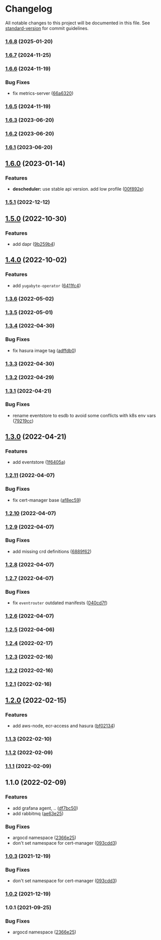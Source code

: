 # Changelog

All notable changes to this project will be documented in this file. See [standard-version](https://github.com/conventional-changelog/standard-version) for commit guidelines.

### [1.6.8](https://github.com/248-sh/kubernetes-manifests/compare/v1.6.7...v1.6.8) (2025-01-20)

### [1.6.7](https://github.com/248-sh/kubernetes-manifests/compare/v1.6.6...v1.6.7) (2024-11-25)

### [1.6.6](https://github.com/248-sh/kubernetes-manifests/compare/v1.6.5...v1.6.6) (2024-11-19)


### Bug Fixes

* fix metrics-server ([66a6320](https://github.com/248-sh/kubernetes-manifests/commit/66a63204e6eca5ca6e4c42a39db00b6fc029ce4f))

### [1.6.5](https://github.com/248-sh/kubernetes-manifests/compare/v1.6.4...v1.6.5) (2024-11-19)

### [1.6.3](https://github.com/248-sh/kubernetes-manifests/compare/v1.6.2...v1.6.3) (2023-06-20)

### [1.6.2](https://github.com/248-sh/kubernetes-manifests/compare/v1.6.1...v1.6.2) (2023-06-20)

### [1.6.1](https://github.com/248-sh/kubernetes-manifests/compare/v1.6.0...v1.6.1) (2023-06-20)

## [1.6.0](https://github.com/248-sh/kubernetes-manifests/compare/v1.5.1...v1.6.0) (2023-01-14)


### Features

* **descheduler:** use stable api version. add low profile ([00f892e](https://github.com/248-sh/kubernetes-manifests/commit/00f892e86712bf8fbdc0062f1cb5c6250e578f86))

### [1.5.1](https://github.com/248-sh/kubernetes-manifests/compare/v1.5.0...v1.5.1) (2022-12-12)

## [1.5.0](https://github.com/248-sh/kubernetes-manifests/compare/v1.4.0...v1.5.0) (2022-10-30)


### Features

* add dapr ([9b259b4](https://github.com/248-sh/kubernetes-manifests/commit/9b259b4d6e4a13060775392a93c500323c4fe1ef))

## [1.4.0](https://github.com/248-sh/kubernetes-manifests/compare/v1.3.6...v1.4.0) (2022-10-02)


### Features

* add `yugabyte-operator` ([6411fc4](https://github.com/248-sh/kubernetes-manifests/commit/6411fc411940af60ab9ba5ca21a6d57542236c88))

### [1.3.6](https://github.com/248-sh/kubernetes-manifests/compare/v1.3.5...v1.3.6) (2022-05-02)

### [1.3.5](https://github.com/248-sh/kubernetes-manifests/compare/v1.3.4...v1.3.5) (2022-05-01)

### [1.3.4](https://github.com/248-sh/kubernetes-manifests/compare/v1.3.3...v1.3.4) (2022-04-30)


### Bug Fixes

* fix hasura image tag ([adffdb0](https://github.com/248-sh/kubernetes-manifests/commit/adffdb0dd1f1f63e472925822e6f3e3518548af1))

### [1.3.3](https://github.com/248-sh/kubernetes-manifests/compare/v1.3.2...v1.3.3) (2022-04-30)

### [1.3.2](https://github.com/248-sh/kubernetes-manifests/compare/v1.3.1...v1.3.2) (2022-04-29)

### [1.3.1](https://github.com/248-sh/kubernetes-manifests/compare/v1.3.0...v1.3.1) (2022-04-21)


### Bug Fixes

* rename eventstore to esdb to avoid some conflicts with k8s env vars ([79219cc](https://github.com/248-sh/kubernetes-manifests/commit/79219cce5d5e6d2077b4d521c080adaa35cab353))

## [1.3.0](https://github.com/248-sh/kubernetes-manifests/compare/v1.2.11...v1.3.0) (2022-04-21)


### Features

* add eventstore ([1f6405a](https://github.com/248-sh/kubernetes-manifests/commit/1f6405a049509ac313762ff26858fbbe3c1d4c5f))

### [1.2.11](https://github.com/248-sh/kubernetes-manifests/compare/v1.2.10...v1.2.11) (2022-04-07)


### Bug Fixes

* fix cert-manager base ([af8ec59](https://github.com/248-sh/kubernetes-manifests/commit/af8ec59db1b7d49280e15fa5879fbb9f30e31b70))

### [1.2.10](https://github.com/248-sh/kubernetes-manifests/compare/v1.2.9...v1.2.10) (2022-04-07)

### [1.2.9](https://github.com/248-sh/kubernetes-manifests/compare/v1.2.8...v1.2.9) (2022-04-07)


### Bug Fixes

* add missing crd definitions ([6889f62](https://github.com/248-sh/kubernetes-manifests/commit/6889f622391335ab14edf7fa9ba1b9b4c507951f))

### [1.2.8](https://github.com/248-sh/kubernetes-manifests/compare/v1.2.7...v1.2.8) (2022-04-07)

### [1.2.7](https://github.com/248-sh/kubernetes-manifests/compare/v1.2.6...v1.2.7) (2022-04-07)


### Bug Fixes

* fix `eventrouter` outdated manifests ([040cd7f](https://github.com/248-sh/kubernetes-manifests/commit/040cd7f652baeaaa50725481fc2c1f055649ca4e))

### [1.2.6](https://github.com/248-sh/kubernetes-manifests/compare/v1.2.5...v1.2.6) (2022-04-07)

### [1.2.5](https://github.com/248-sh/kubernetes-manifests/compare/v1.2.4...v1.2.5) (2022-04-06)

### [1.2.4](https://github.com/248-sh/kubernetes-manifests/compare/v1.2.3...v1.2.4) (2022-02-17)

### [1.2.3](https://github.com/248-sh/kubernetes-manifests/compare/v1.2.2...v1.2.3) (2022-02-16)

### [1.2.2](https://github.com/248-sh/kubernetes-manifests/compare/v1.2.1...v1.2.2) (2022-02-16)

### [1.2.1](https://github.com/248-sh/kubernetes-manifests/compare/v1.2.0...v1.2.1) (2022-02-16)

## [1.2.0](https://github.com/248-sh/kubernetes-manifests/compare/v1.1.3...v1.2.0) (2022-02-15)


### Features

* add aws-node, ecr-access and hasura ([bf02134](https://github.com/248-sh/kubernetes-manifests/commit/bf02134afcd8e44ef765b5b2e5d365ec92f6ffa0))

### [1.1.3](https://github.com/248-sh/kubernetes-manifests/compare/v1.1.2...v1.1.3) (2022-02-10)

### [1.1.2](https://github.com/248-sh/kubernetes-manifests/compare/v1.1.1...v1.1.2) (2022-02-09)

### [1.1.1](https://github.com/248-sh/kubernetes-manifests/compare/v1.1.0...v1.1.1) (2022-02-09)

## 1.1.0 (2022-02-09)


### Features

* add grafana agent, .. ([df7bc50](https://github.com/248-sh/kubernetes-manifests/commit/df7bc50d5f41f499fa8e881bd9ebcf082ad04143))
* add rabbitmq ([ae63e25](https://github.com/248-sh/kubernetes-manifests/commit/ae63e2503eef3dfd724c04ab9f00646b9b8e2dc9))


### Bug Fixes

* argocd namespace ([2366e25](https://github.com/248-sh/kubernetes-manifests/commit/2366e2560e383c5e3a753d9002f6c5fb4621f91b))
* don't set namespace for cert-manager ([093cdd3](https://github.com/248-sh/kubernetes-manifests/commit/093cdd34d34b3890a7f8b2d3af4b747074f57804))

### [1.0.3](https://github.com/248-sh/kubernetes-manifests/compare/v1.0.2...v1.0.3) (2021-12-19)


### Bug Fixes

* don't set namespace for cert-manager ([093cdd3](https://github.com/248-sh/kubernetes-manifests/commit/093cdd34d34b3890a7f8b2d3af4b747074f57804))

### [1.0.2](https://github.com/248-sh/kubernetes-manifests/compare/v1.0.1...v1.0.2) (2021-12-19)

### 1.0.1 (2021-09-25)


### Bug Fixes

* argocd namespace ([2366e25](https://github.com/248-sh/kubernetes-manifests/commit/2366e2560e383c5e3a753d9002f6c5fb4621f91b))
